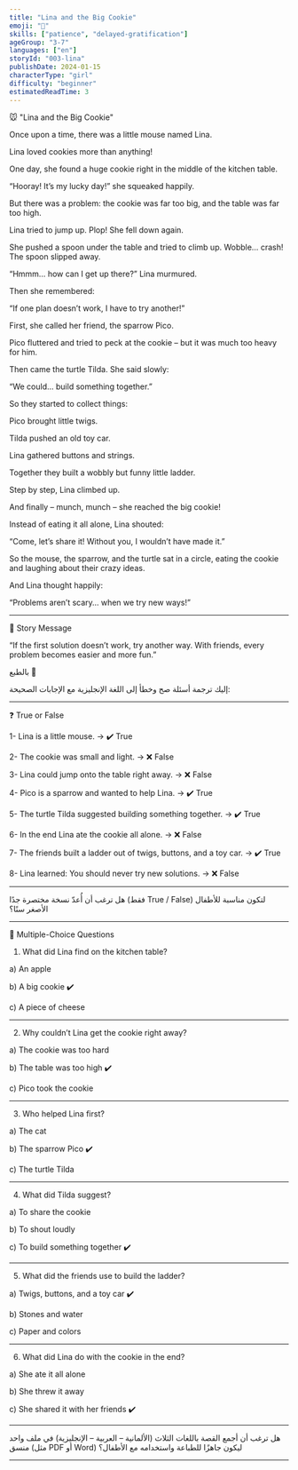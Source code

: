 ```yaml
---
title: "Lina and the Big Cookie"
emoji: "🍪"
skills: ["patience", "delayed-gratification"]
ageGroup: "3-7"
languages: ["en"]
storyId: "003-lina"
publishDate: 2024-01-15
characterType: "girl"
difficulty: "beginner"
estimatedReadTime: 3
---
```


🐭 "Lina and the Big Cookie"

Once upon a time, there was a little mouse named Lina.

Lina loved cookies more than anything!

One day, she found a huge cookie right in the middle of the kitchen table.

“Hooray! It’s my lucky day!” she squeaked happily.

But there was a problem: the cookie was far too big, and the table was far too high.

Lina tried to jump up. Plop! She fell down again.

She pushed a spoon under the table and tried to climb up. Wobble… crash! The spoon slipped away.

“Hmmm… how can I get up there?” Lina murmured.

Then she remembered:

“If one plan doesn’t work, I have to try another!”

First, she called her friend, the sparrow Pico.

Pico fluttered and tried to peck at the cookie – but it was much too heavy for him.

Then came the turtle Tilda. She said slowly:

“We could… build something together.”

So they started to collect things:

Pico brought little twigs.

Tilda pushed an old toy car.

Lina gathered buttons and strings.

Together they built a wobbly but funny little ladder.

Step by step, Lina climbed up.

And finally – munch, munch – she reached the big cookie!

Instead of eating it all alone, Lina shouted:

“Come, let’s share it! Without you, I wouldn’t have made it.”

So the mouse, the sparrow, and the turtle sat in a circle, eating the cookie and laughing about their crazy ideas.

And Lina thought happily:

“Problems aren’t scary… when we try new ways!”

---

📌 Story Message

“If the first solution doesn’t work, try another way. With friends, every problem becomes easier and more fun.”

بالطبع 🌟

إليك ترجمة أسئلة صح وخطأ إلى اللغة الإنجليزية مع الإجابات الصحيحة:

---

❓ True or False

1- Lina is a little mouse. → ✔️ True

2- The cookie was small and light. → ❌ False

3- Lina could jump onto the table right away. → ❌ False

4- Pico is a sparrow and wanted to help Lina. → ✔️ True

5- The turtle Tilda suggested building something together. → ✔️ True

6- In the end Lina ate the cookie all alone. → ❌ False

7- The friends built a ladder out of twigs, buttons, and a toy car. → ✔️ True

8- Lina learned: You should never try new solutions. → ❌ False

---

هل ترغب أن أُعدّ نسخة مختصرة جدًا (فقط True / False) لتكون مناسبة للأطفال الأصغر سنًا؟

---

📝 Multiple-Choice Questions

1. What did Lina find on the kitchen table?

a) An apple

b) A big cookie ✔️

c) A piece of cheese

---

2. Why couldn’t Lina get the cookie right away?

a) The cookie was too hard

b) The table was too high ✔️

c) Pico took the cookie

---

3. Who helped Lina first?

a) The cat

b) The sparrow Pico ✔️

c) The turtle Tilda

---

4. What did Tilda suggest?

a) To share the cookie

b) To shout loudly

c) To build something together ✔️

---

5. What did the friends use to build the ladder?

a) Twigs, buttons, and a toy car ✔️

b) Stones and water

c) Paper and colors

---

6. What did Lina do with the cookie in the end?

a) She ate it all alone

b) She threw it away

c) She shared it with her friends ✔️

---

هل ترغب أن أجمع القصة باللغات الثلاث (الألمانية – العربية – الإنجليزية) في ملف واحد منسق (مثل PDF أو Word) ليكون جاهزًا للطباعة واستخدامه مع الأطفال؟

---
